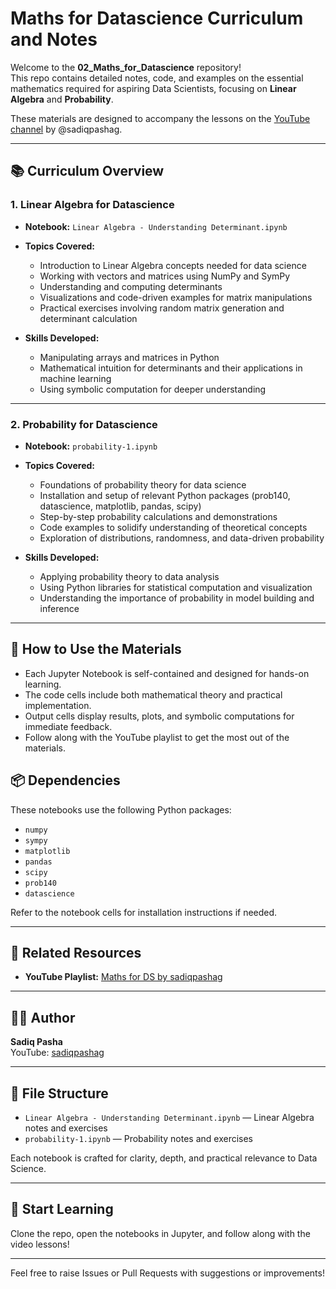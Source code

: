 
# Maths for Datascience Curriculum and Notes

Welcome to the **02_Maths_for_Datascience** repository!  
This repo contains detailed notes, code, and examples on the essential mathematics required for aspiring Data Scientists, focusing on **Linear Algebra** and **Probability**.

These materials are designed to accompany the lessons on the [YouTube channel](https://www.youtube.com/playlist?list=PL_Xg_EN1dgTGeOe0Ovawop5a61q0XaUm4) by @sadiqpashag.

---

## 📚 Curriculum Overview

### 1. Linear Algebra for Datascience

- **Notebook:** `Linear Algebra - Understanding Determinant.ipynb`
- **Topics Covered:**
  - Introduction to Linear Algebra concepts needed for data science
  - Working with vectors and matrices using NumPy and SymPy
  - Understanding and computing determinants
  - Visualizations and code-driven examples for matrix manipulations
  - Practical exercises involving random matrix generation and determinant calculation

- **Skills Developed:**
  - Manipulating arrays and matrices in Python
  - Mathematical intuition for determinants and their applications in machine learning
  - Using symbolic computation for deeper understanding

---

### 2. Probability for Datascience

- **Notebook:** `probability-1.ipynb`
- **Topics Covered:**
  - Foundations of probability theory for data science
  - Installation and setup of relevant Python packages (prob140, datascience, matplotlib, pandas, scipy)
  - Step-by-step probability calculations and demonstrations
  - Code examples to solidify understanding of theoretical concepts
  - Exploration of distributions, randomness, and data-driven probability

- **Skills Developed:**
  - Applying probability theory to data analysis
  - Using Python libraries for statistical computation and visualization
  - Understanding the importance of probability in model building and inference

---

## 📝 How to Use the Materials

- Each Jupyter Notebook is self-contained and designed for hands-on learning.
- The code cells include both mathematical theory and practical implementation.
- Output cells display results, plots, and symbolic computations for immediate feedback.
- Follow along with the YouTube playlist to get the most out of the materials.

## 📦 Dependencies

These notebooks use the following Python packages:
- `numpy`
- `sympy`
- `matplotlib`
- `pandas`
- `scipy`
- `prob140`
- `datascience`

Refer to the notebook cells for installation instructions if needed.

---

## 🔗 Related Resources

- **YouTube Playlist:** [Maths for DS by sadiqpashag](https://www.youtube.com/playlist?list=PL_Xg_EN1dgTGeOe0Ovawop5a61q0XaUm4)

---

## 👨‍🏫 Author

**Sadiq Pasha**  
YouTube: [sadiqpashag](https://www.youtube.com/@sadiqpashag)

---

## 📂 File Structure

- `Linear Algebra - Understanding Determinant.ipynb` — Linear Algebra notes and exercises
- `probability-1.ipynb` — Probability notes and exercises

Each notebook is crafted for clarity, depth, and practical relevance to Data Science.

---

## 🚀 Start Learning

Clone the repo, open the notebooks in Jupyter, and follow along with the video lessons!

---

Feel free to raise Issues or Pull Requests with suggestions or improvements!
